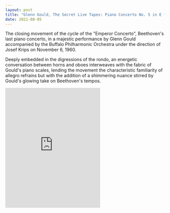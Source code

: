 ```yaml
---
layout: post
title: "Glenn Gould, The Secret Live Tapes: Piano Concerto No. 5 in E flat major, Op. 73: III. Rondo: Allegro"
date: 2021-08-05
---
```


The closing movement of the cycle of the "Emperor Concerto", Beethoven's last piano concerto, in a majestic performance by Glenn Gould accompanied by the Buffalo Philharmonic Orchestra under the direction of Josef Krips on November 6, 1960.

Deeply embedded in the digressions of the rondo, an energetic conversation between horns and oboes interweaves with the fabric of Gould's piano scales, lending the movement the characteristic familiarity of allegro refrains but with the addition of a shimmering nuance stirred by Gould's glowing take on Beethoven's tempos.

<iframe src="https://open.spotify.com/embed/track/0b3XNWuuHNjhNf1sy2KRmV" width="300" height="380" frameborder="0" allowtransparency="true" allow="encrypted-media"></iframe>